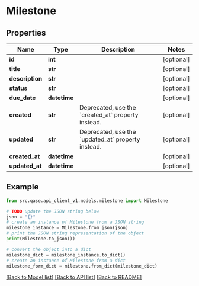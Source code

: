 # Milestone


## Properties

Name | Type | Description | Notes
------------ | ------------- | ------------- | -------------
**id** | **int** |  | [optional] 
**title** | **str** |  | [optional] 
**description** | **str** |  | [optional] 
**status** | **str** |  | [optional] 
**due_date** | **datetime** |  | [optional] 
**created** | **str** | Deprecated, use the &#x60;created_at&#x60; property instead. | [optional] 
**updated** | **str** | Deprecated, use the &#x60;updated_at&#x60; property instead. | [optional] 
**created_at** | **datetime** |  | [optional] 
**updated_at** | **datetime** |  | [optional] 

## Example

```python
from src.qase.api_client_v1.models.milestone import Milestone

# TODO update the JSON string below
json = "{}"
# create an instance of Milestone from a JSON string
milestone_instance = Milestone.from_json(json)
# print the JSON string representation of the object
print(Milestone.to_json())

# convert the object into a dict
milestone_dict = milestone_instance.to_dict()
# create an instance of Milestone from a dict
milestone_form_dict = milestone.from_dict(milestone_dict)
```
[[Back to Model list]](../README.md#documentation-for-models) [[Back to API list]](../README.md#documentation-for-api-endpoints) [[Back to README]](../README.md)


